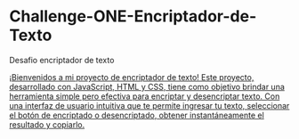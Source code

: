 # Challenge-ONE-Encriptador-de-Texto
Desafio encriptador de texto

<a href="https://michelleecalderon.github.io/Challenge-ONE-Encriptador-de-Texto/">¡Bienvenidos a mi proyecto de encriptador de texto! Este proyecto, desarrollado con JavaScript, HTML y CSS, tiene como objetivo brindar una herramienta simple pero efectiva para encriptar y desencriptar texto. Con una interfaz de usuario intuitiva que te permite ingresar tu texto, seleccionar el botón de encriptado o desencriptado, obtener instantáneamente el resultado y copiarlo.</a>
